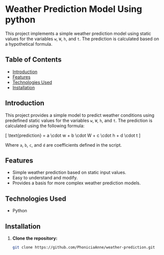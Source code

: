 # Weather Prediction Model Using python

This project implements a simple weather prediction model using static values for the variables `w`, `W`, `h`, and `t`. The prediction is calculated based on a hypothetical formula.

## Table of Contents

- [Introduction](#introduction)
- [Features](#features)
- [Technologies Used](#technologies-used)
- [Installation](#installation)


## Introduction

This project provides a simple model to predict weather conditions using predefined static values for the variables `w`, `W`, `h`, and `t`. The prediction is calculated using the following formula:

\[ \text{prediction} = a \cdot w + b \cdot W + c \cdot h + d \cdot t \]

Where `a`, `b`, `c`, and `d` are coefficients defined in the script.

## Features

- Simple weather prediction based on static input values.
- Easy to understand and modify.
- Provides a basis for more complex weather prediction models.

## Technologies Used

- Python

## Installation

1. **Clone the repository:**
   ```bash
   git clone https://github.com/PhoniciaAnne/weather-prediction.git
